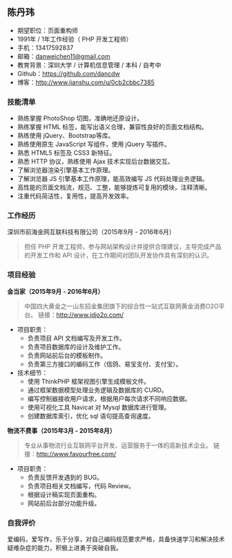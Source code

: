 陈丹玮
--------------------------

* 期望职位：页面重构师
* 1991年 / 1年工作经验（ PHP 开发工程师）
* 手机：13417592837
* 邮箱：danweichen11@gmail.com
* 教育背景：深圳大学 / 计算机信息管理 / 本科 / 自考中
* Github：https://github.com/dancdw
* 博客：http://www.jianshu.com/u/0cb2cbbc7385

### 技能清单

* 熟练掌握 PhotoShop 切图，准确地还原设计。
* 熟练掌握 HTML 标签，能写出语义合理，兼容性良好的页面文档结构。
* 熟练使用 jQuery、Bootstrap等库。
* 熟练使用原生 JavaScript 写组件，使用 jQuery 写插件。
* 熟悉 HTML5 标签及 CSS3 新特征。
* 熟悉 HTTP 协议，熟练使用 Ajax 技术实现后台数据交互。
* 了解浏览器渲染引擎基本工作原理。
* 了解浏览器 JS 引擎基本工作原理，能高效编写 JS 代码处理业务逻辑。
* 高性能的页面文档流，规范、工整，能够提炼可复用的模块，注释清晰。
* 注重代码简洁性，复用性，提高开发效率。

### 工作经历

深圳市前海金网互联科技有限公司（2015年9月 - 2016年6月）

> 担任 PHP 开发工程师，参与网站架构设计并提供合理建议，主导完成产品的开发工作和 API 设计，在工作期间对团队开发协作具有深刻的认识。

### 项目经验

**金当家（2015年9月 - 2016年6月）**
> 中国四大黄金之一山东招金集团旗下的综合性一站式互联网黄金消费O2O平台。
> 链接：http://www.jdjo2o.com/

* 项目职责：
	- 负责项目 API 文档编写及开发工作。
	- 负责项目数据库的设计及维护工作。
	- 负责网站前后台的模板制作。
	- 负责第三方接口的编码工作（信鸽、易宝支付、支付宝）。
* 技术细节：
	- 使用 ThinkPHP 框架视图引擎生成模板文件。
	- 通过框架数据模型处理业务逻辑及数据库的 CURD。
	- 编写控制器接收用户请求，根据用户每次请求不同响应数据。
	- 使用可视化工具 Navicat 对 Mysql 数据库进行管理。
	- 创建数据库索引，优化 sql 语句提高查询速度。

**物流不费事（2015年3月 - 2015年8月）**
> 专业从事物流行业互联网平台开发、运营服务于一体的高新技术企业。
> 链接：http://www.favourfree.com/

* 项目职责：
	- 负责反馈开发遇到的 BUG。
	- 负责项目相关文档编写，代码 Review。
	- 根据设计稿实现页面重构。
	- 网站前后台部分功能升级。

### 自我评价
爱编码，爱写作，乐于分享，对自己编码规范要求严格，具备快速学习和解决技术疑难杂症的能力，积极上进勇于突破自我。

